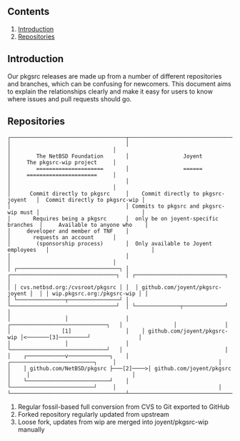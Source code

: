 ## Contents

1. <a href="#introduction">Introduction</a>
1. <a href="#repositories">Repositories</a>

<a name="introduction"/>

## Introduction

Our pkgsrc releases are made up from a number of different repositories and
branches, which can be confusing for newcomers.  This document aims to explain
the relationships clearly and make it easy for users to know where issues and
pull requests should go.

<a name="repositories"/>

## Repositories

```
┌────────────────────────────────────┬───────────────────────────────────────┬────────────────────────────────┐
│                                    │                                       │                                │
│        The NetBSD Foundation       │                 Joyent                │     The pkgsrc-wip project     │
│        =====================       │                 ======                │     ======================     │
│                                    │                                       │                                │
│      Commit directly to pkgsrc     │    Commit directly to pkgsrc-joyent   │  Commit directly to pkgsrc-wip │
│                                    │ Commits to pkgsrc and pkgsrc-wip must │                                │
│       Requires being a pkgsrc      │  only be on joyent-specific branches  │     Available to anyone who    │
│     developer and member of TNF    │                                       │       requests an account      │
│        (sponsorship process)       │  Only available to Joyent employees   │                                │
│                                    │                                       │                                │
│ ┌────────────────────────────────┐ │  ┌─────────────────────────────────┐  │ ┌────────────────────────────┐ │
│ │ cvs.netbsd.org:/cvsroot/pkgsrc │ │  │ github.com/joyent/pkgsrc-joyent │  │ │ wip.pkgsrc.org:/pkgsrc-wip │ │
│ └───────────────┬────────────────┘ │  └─────────────────────────────────┘  │ └──────────────┬─────────────┘ │
│                 │                  │    ┌──────────────────────────────┐   │                │               │
│                [1]                 │    │ github.com/joyent/pkgsrc-wip │<───────[3]─────────┘               │
│                 │                  │    └──────────────────────────────┘   │                                │
│    ┌────────────v─────────────┐    │      ┌──────────────────────────┐     │                                │
│    │ github.com/NetBSD/pkgsrc ├───[2]────>│ github.com/joyent/pkgsrc │     │                                │
│    └──────────────────────────┘    │      └──────────────────────────┘     │                                │
└────────────────────────────────────┴───────────────────────────────────────┴────────────────────────────────┘
```

1. Regular fossil-based full conversion from CVS to Git exported to GitHub
2. Forked repository regularly updated from upstream
3. Loose fork, updates from wip are merged into joyent/pkgsrc-wip manually
